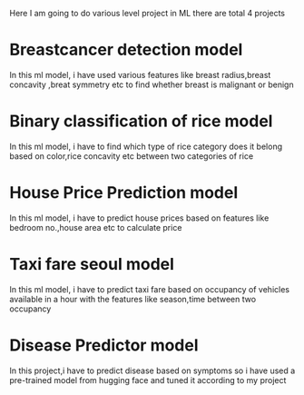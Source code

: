 Here I am going to do various level project in ML
there are total 4 projects 
# Breastcancer detection model 
In this ml model, i have used various features like breast radius,breast concavity ,breat symmetry etc to find whether breast is malignant or benign
# Binary classification of rice model
In this ml model, i have to find which type of rice  category does it belong based on color,rice concavity etc between two categories of rice
# House Price Prediction model
In this ml model, i have to predict house prices based on features like bedroom no.,house area etc to calculate price
# Taxi fare seoul model
In this ml model, i have  to predict taxi fare based on occupancy of vehicles available in a hour with the features like season,time between two occupancy
# Disease Predictor model
In this project,i have to predict disease based on symptoms so i have used a pre-trained model from hugging face and tuned it according to my project
